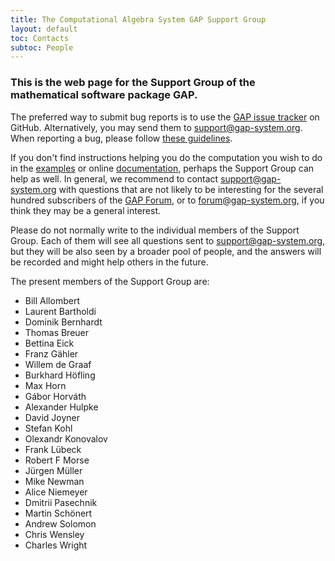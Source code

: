 ```yaml
---
title: The Computational Algebra System GAP Support Group
layout: default
toc: Contacts
subtoc: People
---
```


<h3>
This is the web page for the Support Group of the mathematical software package GAP.
</h3> 

The preferred way to submit bug reports is to use the
[GAP issue tracker](https://github.com/gap-system/gap/issues)
on GitHub. Alternatively, you may send them to <support@gap-system.org>. 
When reporting a bug, please follow [these guidelines](trouble.html).

If you don't find instructions helping you do the computation you wish to do 
in the [examples](../../Doc/Examples/examples.html) or 
online [documentation](./../Doc/doc.html),
perhaps the Support Group can help as well. In general, we recommend to 
contact <support@gap-system.org> with questions that are
not likely to be interesting for the several hundred subscribers of the 
[GAP&nbsp;Forum](../Forum/forum.html),
or to <forum@gap-system.org>, if you think they may
be a general interest. 

Please do not normally write to the individual members of the Support Group.
Each of them will see all questions sent to <support@gap-system.org>,
but they will be also seen by a broader pool of people, and the answers will
be recorded and might help others in the future.

The present members of the Support Group are:

- Bill Allombert
- Laurent Bartholdi
- Dominik Bernhardt
- Thomas Breuer
- Bettina Eick
- Franz Gähler
- Willem de Graaf
- Burkhard Höfling
- Max Horn
- Gábor Horváth
- Alexander Hulpke
- David Joyner
- Stefan Kohl
- Olexandr Konovalov
- Frank Lübeck
- Robert F Morse
- Jürgen Müller
- Mike Newman
- Alice Niemeyer
- Dmitrii Pasechnik
- Martin Schönert
- Andrew Solomon
- Chris Wensley
- Charles Wright
